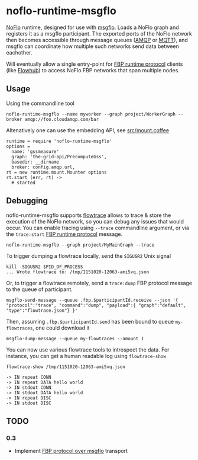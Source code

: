 
noflo-runtime-msgflo
====================

[NoFlo](https://noflojs.org) runtime, designed for use with [msgflo](https://github.com/the-grid/msgflo).
Loads a NoFlo graph and registers it as a msgflo participant.
The exported ports of the NoFlo network then becomes accessible through message queues
([AMQP](http://en.wikipedia.org/wiki/Advanced_Message_Queuing_Protocol) or [MQTT](http://en.wikipedia.org/wiki/MQTT)),
and msgflo can coordinate how multiple such networks send data between eachother.

Will eventually allow a single entry-point for
[FBP runtime protocol](http://noflojs.org/documentation/protocol) clients (like [Flowhub](http://flowhub.io))
to access NoFlo FBP networks that span multiple nodes.


Usage
------

Using the commandline tool

    noflo-runtime-msgflo --name myworker --graph project/WorkerGraph --broker amqp://foo.cloudamqp.com/bar

Altenatively one can use the embedding API, see [src/mount.coffee](./src/mount.coffee)

    runtime = require 'noflo-runtime-msgflo'
    options =
      name: 'gssmeasure'
      graph: 'the-grid-api/PrecomputeGss',
      basedir: __dirname
      broker: config.amqp.url,
    rt = new runtime.mount.Mounter options
    rt.start (err, rt) ->
      # started


## Debugging

noflo-runtime-msgflo supports [flowtrace](https://github.com/flowbased/flowtrace) allows to trace & store the execution of the NoFlo network,
so you can debug any issues that would occur.
You can enable tracing using `--trace` commandline argument,
or via the `trace:start` [FBP runtime protocol](http://noflojs.org/documentation/protocol/#trace) message.

    noflo-runtime-msgflo --graph project/MyMainGraph --trace

To trigger dumping a flowtrace locally, send the `SIGUSR2` Unix signal

    kill -SIGUSR2 $PID_OF_PROCESS
    ... Wrote flowtrace to: /tmp/1151020-12063-ami5vq.json

Or, to trigger a flowtrace remotely, send a `trace:dump` FBP protocol message to the queue of participant.

    msgflo-send-message --queue .fbp.$participantId.receive --json '{ "protocol":"trace", "command":"dump", "payload":{ "graph":"default", "type":"flowtrace.json"} }'

Then, assuming `.fbp.$participantId.send` has been bound to queue `my-flowtraces`, one could download it

    msgflo-dump-message --queue my-flowtraces --amount 1

You can now use various flowtrace tools to introspect the data.
For instance, you can get a human readable log using `flowtrace-show`

    flowtrace-show /tmp/1151020-12063-ami5vq.json

    -> IN repeat CONN
    -> IN repeat DATA hello world
    -> IN stdout CONN
    -> IN stdout DATA hello world
    -> IN repeat DISC
    -> IN stdout DISC


TODO
-----

### 0.3

* Implement [FBP protocol over msgflo](https://github.com/noflo/noflo-runtime-msgflo/issues/30) transport
